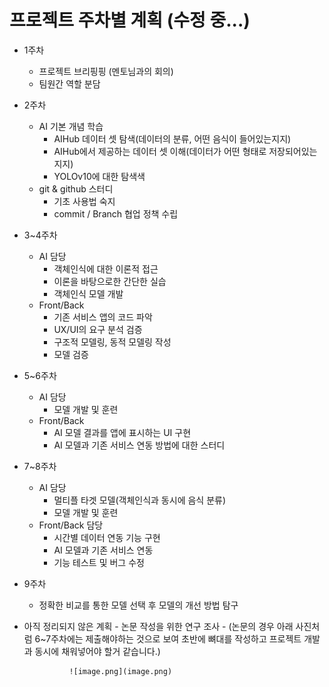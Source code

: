 # 프로젝트 주차별 계획 (수정 중...)

- 1주차
    - 프로젝트 브리핑핑 (멘토님과의 회의)
    - 팀원간 역할 분담
- 2주차
    - AI 기본 개념 학습
        - AIHub 데이터 셋 탐색(데이터의 분류, 어떤 음식이 들어있는지지)
        - AIHub에서 제공하는 데이터 셋 이해(데이터가 어떤 형태로 저장되어있는지지)
        - YOLOv10에 대한 탐색색
    - git & github 스터디
        - 기초 사용법 숙지
        - commit / Branch 협업 정책 수립
- 3~4주차
    - AI 담당
        - 객체인식에 대한 이론적 접근
        - 이론을 바탕으로한 간단한 실습
        - 객체인식 모델 개발
    - Front/Back
        - 기존 서비스 앱의 코드 파악
        - UX/UI의 요구 분석 검증
        - 구조적 모델링, 동적 모델링 작성
        - 모델 검증
- 5~6주차
    - AI 담당
        - 모델 개발 및 훈련
    - Front/Back
        - AI 모델 결과를 앱에 표시하는 UI 구현
        - AI 모델과 기존 서비스 연동 방법에 대한 스터디
- 7~8주차
    - AI 담당
        - 멀티플 타겟 모델(객체인식과 동시에 음식 분류)
        - 모델 개발 및 훈련
    - Front/Back 담당
        - 시간별 데이터 연동 기능 구현
        - AI 모델과 기존 서비스 연동
        - 기능 테스트 및 버그 수정
- 9주차
    - 정확한 비교를 통한 모델 선택 후 모델의 개선 방법 탐구


- 아직 정리되지 않은 계획
        - 논문 작성을 위한 연구 조사
            - (논문의 경우 아래 사진처럼 6~7주차에는 제출해야하는 것으로 보여 초반에 뼈대를 작성하고 프로젝트 개발과 동시에 채워넣어야 할거 같습니다.)
                
                ![image.png](image.png)

